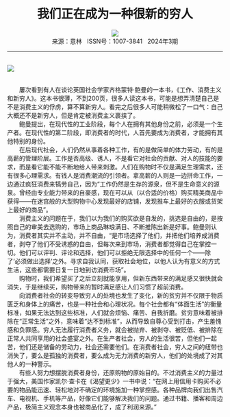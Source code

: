 # <center>我们正在成为一种很新的穷人</center>

<div align=center><img src="http://fslib.vip.qikan.cn/img.ashx?key=%d7%f7%d5%df%a3%ba%d1%a6%ce%a1"></div>

<center>来源：意林   ISSN号：1007-3841   2024年3期</center>

* * *

<br>![](http://img.resource.qikan.cn/markvip/qkimages/yili/yili202403/yili20240337-1-l.jpg)

  
<br>　　屢次看到有人在谈论英国社会学家齐格蒙特·鲍曼的一本书，《工作、消费主义和新穷人》。这本书很薄，不到200页，很多人读这本书，可能是想弄清楚自己是不是消费主义的俘虏，算不算新穷人。看完之后很多人可能稍微松了一口气：自己大概还不是新穷人，但是肯定被消费主义裹挟了。  
　　鲍曼提出，在现代性的工业阶段，每个人在拥有其他身份之前，必须是一个生产者。在现代性的第二阶段，即消费者的时代，人首先要成为消费者，才能拥有其他特别的身份。  
　　在后现代社会，人们仍然从事着各种工作，有的是做简单的体力劳动，有的是高薪的管理阶层。工作是否高级、诱人，不是看它对社会的贡献、对人的技能的要求，而是看它能不能不断地给人带来刺激。人们在购物时不仅是满足生理需求，还有很多心理需求。有钱人是消费潮流的引领者。拿高薪的人则是一边拼命工作，一边通过疯狂消费来犒劳自己，因为“工作仍然是生存的源泉，但不是生命意义的源泉。曾经由专业能力带来的自豪感，现在可以从（以合适的价格）购买精美商品中获得——在迷宫般的大型购物中心发现最好的店铺，发现推车上最好的衣服或货架上最好的商品”。  
　　消费主义的问题在于，我们以为我们的购买欲是自发的，挑选是自由的，是按照自己的审美去选购的，市场上商品琳琅满目、不断推陈出新是好事。鲍曼则认为，消费者其实并不主动，并不自由，“是市场选择了他们，并把他们培养成消费者，剥夺了他们不受诱惑的自由，但每次来到市场，消费者都觉得自己在掌控一切。他们可以评判、评论和选择，他们可以拒绝无限选择中的任何一个——除了‘必须做出选择’之外。寻求自我认同，获取社会地位，以他人认为有意义的方式生活，这些都需要日复一日地到访消费市场”。  
　　购物时，我们希望买了之后立刻就能享用，但新东西带来的满足感又很快就会消失，于是继续买，购物带来的暂时满足感让人们习惯了超前消费。  
　　向消费者社会的转变导致穷人的处境也发生了变化，新的贫穷并不仅限于物质匮乏和身体上的痛苦，也是一种社会和心理状况。每个社会都有“体面生活”的衡量标准，如果无法达到这些标准，人们就会烦恼、痛苦、自我折磨。贫穷意味着被排除在“正常生活”之外，意味着“达不到标准”，从而导致自尊心受到打击，产生羞愧感和负罪感。穷人无法履行消费者义务，就会被抛弃、被剥夺、被贬低、被排除在正常人共同享用的社会盛宴之外。在生产者社会，穷人的生活很苦，但他们一起苦，他们还是储备的劳动力，社会还需要他们。在消费者社会，穷人之间的纽带也消失了，要么是孤独的消费者，要么成为无力消费的新穷人，他们的处境成了对其他人的一种警示。  
　　有些人努力想摆脱消费者身份，还原购物的原始目的。不过消费主义的力量过于强大，美国作家凯尔·查卡在《渴望更少》一书中说：“在网上用信用卡购买不必要的物品能迅速、轻松地对不确定的环境施加一种掌控感。各种品牌向我们出售汽车、电视机、手机等产品，好像它们能够解决我们的问题。通过书籍、播客和周边产品，极简主义观念本身也被商品化了，成了利润来源。”
